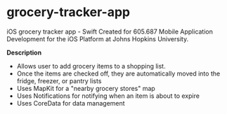 # grocery-tracker-app
iOS grocery tracker app - Swift
Created for 605.687 Mobile Application Development for the iOS Platform at Johns Hopkins University.

**Description**
- Allows user to add grocery items to a shopping list.
- Once the items are checked off, they are automatically moved into the fridge, freezer, or pantry lists
- Uses MapKit for a "nearby grocery stores" map
- Uses Notifications for notifying when an item is about to expire
- Uses CoreData for data management
